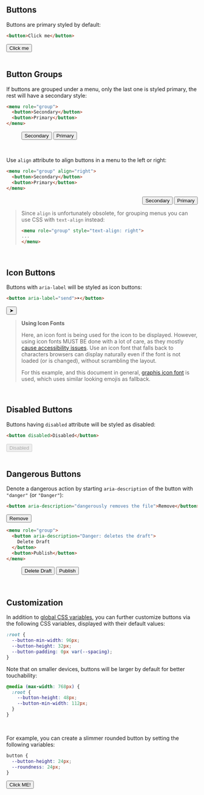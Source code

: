 <section>

# Buttons

Buttons are primary styled by default:

```html
<button>Click me</button>
```

<div role="presentation">
  <button>Click me</button>
</div>

<br>

## Button Groups

If buttons are grouped under a menu, only the last one is styled primary, the rest will have a secondary style:

```html
<menu role="group">
  <button>Secondary</button>
  <button>Primary</button>
</menu>
```

<div role="presentation">
  <menu role="group">
    <button>Secondary</button>
    <button>Primary</button>
  </menu>
</div>

<br>

Use `align` attribute to align buttons in a menu to the left or right:
```html
<menu role="group" align="right">
  <button>Secondary</button>
  <button>Primary</button>
</menu>
```
<div role="presentation">
  <menu role="group" align="right">
    <button>Secondary</button>
    <button>Primary</button>
  </menu>
</div>

> Since `align` is unfortunately obsolete, for grouping menus you can use CSS with `text-align` instead:
> ```html
> <menu role="group" style="text-align: right">
> ...
> </menu>
> ```

<br>

## Icon Buttons

Buttons with `aria-label` will be styled as icon buttons:

```html
<button aria-label="send">➤</button>
```

<div role="presentation">
  <button aria-label="send" class="icon">➤</button>
</div>

> **Using Icon Fonts**
>
> Here, an icon font is being used for the icon to be displayed. However, using icon fonts MUST BE done with
> a lot of care, as they mostly [cause accessibility issues](https://www.youtube.com/watch?v=9xXBYcWgCHA). Use an icon font
> that falls back to characters browsers can display naturally even if the font is not loaded (or is changed), without scrambling the layout.
>
> For this example, and this document in general, [graphis icon font](https://graphis.ink) is used, which uses similar looking emojis as fallback.

<br>

## Disabled Buttons

Buttons having `disabled` attribute will be styled as disabled:

```html
<button disabled>Disabled</button>
```

<div role="presentation">
  <button disabled>Disabled</button>
</div>

<br/>

## Dangerous Buttons

Denote a dangerous action by starting `aria-description` of the button with `"danger"` (or `"Danger"`):

```html
<button aria-description="dangerously removes the file">Remove</button>
```

<div role="presentation">
  <button aria-description="dangerously removes the file">
    Remove
  </button>
</div>

```html
<menu role="group">
  <button aria-description="Danger: deletes the draft">
    Delete Draft
  </button>
  <button>Publish</button>
</menu>
```

<div role="presentation">
  <menu role="group">
    <button aria-description="Danger: deletes the draft">
      Delete Draft
    </button>
    <button>Publish</button>
  </menu>
</div>

<br>

## Customization

In addition to [global CSS variables](#theming), you can further customize buttons via the following CSS variables, displayed with their default values:
```css
:root {
  --button-min-width: 96px;
  --button-height: 32px;
  --button-padding: 0px var(--spacing);
}
```
Note that on smaller devices, buttons will be larger by default for better touchability:
```css
@media (max-width: 768px) {
  :root {
    --button-height: 48px;
    --button-min-width: 112px;
  }
}
```

<br>

For example, you can create a slimmer rounded button by setting the following variables:

```css
button {
  --button-height: 24px;
  --roundness: 24px;
}
```

<div role="presentation">
  <style>
  .slim-round-btn {
    --button-height: 24px;
    --roundness: 24px;
  }
  </style>
  <button class="slim-round-btn">Click ME!</button>
</div>

</section>